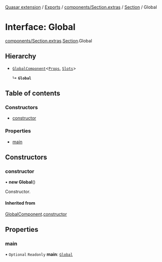 [Quasar extension](../index.md) / [Exports](../modules.md) / [components/Section.extras](../modules/components_Section_extras.md) / [Section](../modules/components_Section_extras.Section.md) / Global

# Interface: Global

[components/Section.extras](../modules/components_Section_extras.md).[Section](../modules/components_Section_extras.Section.md).Global

## Hierarchy

- [`GlobalComponent`](components_api_misc.GlobalComponent.md)<[`Props`](components_Section_extras.Section.Props.md), [`Slots`](components_Section_extras.Section.Slots.md)\>

  ↳ **`Global`**

## Table of contents

### Constructors

- [constructor](components_Section_extras.Section.Global.md#constructor)

### Properties

- [main](components_Section_extras.Section.Global.md#main)

## Constructors

### constructor

• **new Global**()

Constructor.

#### Inherited from

[GlobalComponent](components_api_misc.GlobalComponent.md).[constructor](components_api_misc.GlobalComponent.md#constructor)

## Properties

### main

• `Optional` `Readonly` **main**: [`Global`](components_Switchable_extras.Switchable.Global.md)
